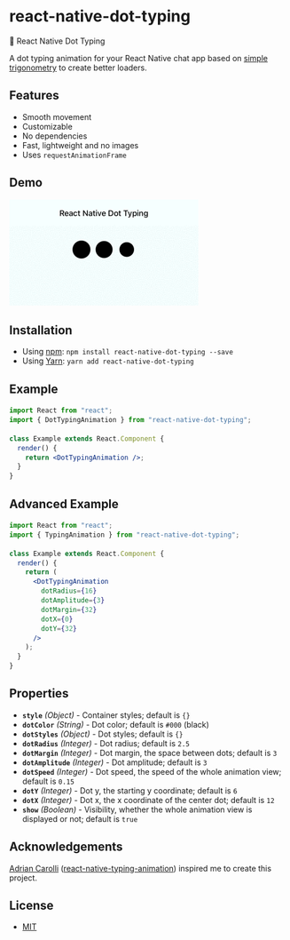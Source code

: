 # react-native-dot-typing

💬 React Native Dot Typing

A dot typing animation for your React Native chat app based on <a href="https://uxdesign.cc/how-you-can-use-simple-trigonometry-to-create-better-loaders-32a573577eb4">simple trigonometry</a> to create better loaders.

## Features

- Smooth movement
- Customizable
- No dependencies
- Fast, lightweight and no images
- Uses `requestAnimationFrame`

## Demo

![image](example-app.gif)

## Installation

- Using [npm](https://www.npmjs.com/#getting-started): `npm install react-native-dot-typing --save`
- Using [Yarn](https://yarnpkg.com/): `yarn add react-native-dot-typing`

## Example

```jsx
import React from "react";
import { DotTypingAnimation } from "react-native-dot-typing";

class Example extends React.Component {
  render() {
    return <DotTypingAnimation />;
  }
}
```

## Advanced Example

```jsx
import React from "react";
import { TypingAnimation } from "react-native-dot-typing";

class Example extends React.Component {
  render() {
    return (
      <DotTypingAnimation
        dotRadius={16}
        dotAmplitude={3}
        dotMargin={32}
        dotX={0}
        dotY={32}
      />
    );
  }
}
```

## Properties

- **`style`** _(Object)_ - Container styles; default is `{}`
- **`dotColor`** _(String)_ - Dot color; default is `#000` (black)
- **`dotStyles`** _(Object)_ - Dot styles; default is `{}`
- **`dotRadius`** _(Integer)_ - Dot radius; default is `2.5`
- **`dotMargin`** _(Integer)_ - Dot margin, the space between dots; default is `3`
- **`dotAmplitude`** _(Integer)_ - Dot amplitude; default is `3`
- **`dotSpeed`** _(Integer)_ - Dot speed, the speed of the whole animation view; default is `0.15`
- **`dotY`** _(Integer)_ - Dot y, the starting y coordinate; default is `6`
- **`dotX`** _(Integer)_ - Dot x, the x coordinate of the center dot; default is `12`
- **`show`** _(Boolean)_ - Visibility, whether the whole animation view is displayed or not; default is `true`

## Acknowledgements

[Adrian Carolli](https://github.com/watadarkstar) ([react-native-typing-animation](https://github.com/watadarkstar/react-native-typing-animation)) inspired me to create this project.

## License

- [MIT](LICENSE)
